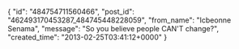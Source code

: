  {
   "id": "484754711560466",
   "post_id": "462493170453287_484745448228059",
   "from_name": "Icbeonne Senama",
   "message": "So you believe people CAN'T change?",
   "created_time": "2013-02-25T03:41:12+0000"
 }
